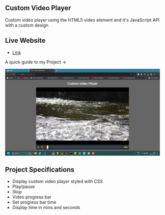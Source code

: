 ## Custom Video Player

Custom video player using the HTML5 video element and it's JavaScript API with a custom design

## Live Website

- [Link]()

A quick guide to my Project ->

<img src ="/image.webp">

## Project Specifications

- Display custom video player styled with CSS
- Play/pause
- Stop
- Video progress bar
- Set progress bar time
- Display time in mins and seconds